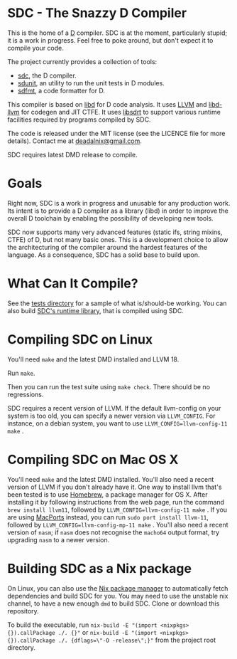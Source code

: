 # SDC - The Snazzy D Compiler

This is the home of a [D][0] compiler. SDC is at the moment, particularly
stupid; it is a work in progress. Feel free to poke around, but don't expect it
to compile your code.

The project currently provides a collection of tools:

- [sdc][1], the D compiler.
- [sdunit][2], an utility to run the unit tests in D modules.
- [sdfmt][3], a code formatter for D.

This compiler is based on [libd][4] for D code analysis. It uses [LLVM][5] and
[libd-llvm][6] for codegen and JIT CTFE. It uses [libsdrt][7] to support various
runtime facilities required by programs compiled by SDC.

The code is released under the MIT license (see the LICENCE file for more
details). Contact me at deadalnix@gmail.com.

SDC requires latest DMD release to compile.

[0]: http://dlang.org/
[1]: https://github.com/snazzy-d/sdc/blob/master/src/driver/sdc.d
[2]: https://github.com/snazzy-d/sdc/blob/master/src/driver/sdunit.d
[3]: https://github.com/snazzy-d/sdc/blob/master/src/driver/sdfmt.d
[4]: https://github.com/snazzy-d/sdc/tree/master/src/d
[5]: http://llvm.org/
[6]: https://github.com/snazzy-d/sdc/tree/master/src/d/llvm
[7]: https://github.com/snazzy-d/sdc/tree/master/sdlib

# Goals

Right now, SDC is a work in progress and unusable for any production work. Its
intent is to provide a D compiler as a library (libd) in order to improve the
overall D toolchain by enabling the possibility of developing new tools.

SDC now supports many very advanced features (static ifs, string mixins, CTFE)
of D, but not many basic ones. This is a development choice to allow the
architecturing of the compiler around the hardest features of the language. As a
consequence, SDC has a solid base to build upon.

# What Can It Compile?

See the [tests directory][20] for a sample of what is/should-be working. You can
also build [SDC's runtime library][21], that is compiled using SDC.

[20]: https://github.com/snazzy-d/sdc/tree/master/test
[21]: https://github.com/snazzy-d/sdc/tree/master/sdlib

# Compiling SDC on Linux

You'll need `make` and the latest DMD installed and LLVM 18.

Run `make`.

Then you can run the test suite using `make check`. There should be no
regressions.

SDC requires a recent version of LLVM. If the default llvm-config on your system
is too old, you can specify a newer version via `LLVM_CONFIG`. For instance, on
a debian system, you want to use `LLVM_CONFIG=llvm-config-11 make` .

# Compiling SDC on Mac OS X

You'll need `make` and the latest DMD installed. You'll also need a recent
version of LLVM if you don't already have it. One way to install llvm that's
been tested is to use [Homebrew][40], a package manager for OS X. After
installing it by following instructions from the web page, run the command
`brew install llvm11`, followed by `LLVM_CONFIG=llvm-config-11 make` . If you
are using [MacPorts][41] instead, you can run `sudo port install llvm-11`,
followed by `LLVM_CONFIG=llvm-config-mp-11 make` . You'll also need a recent
version of `nasm`; if `nasm` does not recognise the `macho64` output format, try
upgrading `nasm` to a newer version.

[40]: http://brew.sh/
[41]: http://www.macports.org

# Building SDC as a Nix package

On Linux, you can also use the [Nix package manager][50] to automatically fetch
dependencies and build SDC for you. You may need to use the unstable nix
channel, to have a new enough `dmd` to build SDC. Clone or download this
repository.

To build the executable, run
`nix-build -E "(import <nixpkgs> {}).callPackage ./. {}"` or
`nix-build -E "(import <nixpkgs> {}).callPackage ./. {dflags=\"-O -release\";}"`
from the project root directory.

[50]: https://nixos.org
